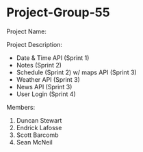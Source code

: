 # Project-Group-55

Project Name:

Project Description:
- Date & Time API (Sprint 1)
- Notes (Sprint 2)
- Schedule (Sprint 2) w/ maps API (Sprint 3)
- Weather API (Sprint 3)
- News API (Sprint 3)
- User Login (Sprint 4) 

Members:
1. Duncan Stewart
2. Endrick Lafosse
3. Scott Barcomb
4. Sean McNeil
